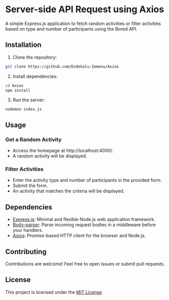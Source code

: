 # Server-side API Request using Axios

A simple Express.js application to fetch random activities or filter activities based on type and number of participants using the Bored API.

## Installation

1. Clone the repository:

```bash
git clone https://github.com/Endekalu-Zemenu/Axios
```
2. Install dependencies:

```bash
cd Axios
npm install
```
3. Run the server:

```
nodemon index.js
```
## Usage
### Get a Random Activity
- Access the homepage at http://localhost:4000/.
- A random activity will be displayed.
### Filter Activities
- Enter the activity type and number of participants in the provided form.
- Submit the form.
- An activity that matches the criteria will be displayed.

## Dependencies
- [Express.js](https://github.com/expressjs/express): Minimal and flexible Node.js web application framework.
- [Body-parser](https://github.com/expressjs/body-parser): Parse incoming request bodies in a middleware before your handlers.
- [Axios](https://github.com/axios/axios): Promise-based HTTP client for the browser and Node.js.


## Contributing
Contributions are welcome! Feel free to open issues or submit pull requests.

## License
This project is licensed under the [MIT License](https://opensource.org/licenses/MIT)


